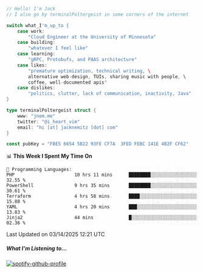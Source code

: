 ```go
// Hello! I'm Jack
// I also go by terminalPoltergeist in some corners of the internet

switch what_I'm_up_to {
    case work:
        "Cloud Engineer at the University of Minnesota"
    case building:
        "whatever I feel like"
    case learning:
        "gRPC, Protobufs, and PAAS architecture"
    case likes:
        "premature optimization, technical writing, \
        alternative web-design, TUIs, sharing music with people, \
        coffee, well-documented apis"
    case dislikes:
        "politics, clutter, lack of communication, inactivity, Java"
}

type terminalPoltergeist struct {
    www: "jnem.me"
    twitter: "@i_heart_vim"
    email: "hi [at] jacknemitz [dot] com"
}

const pubKey = "FBE5 6654 5B22 93FE CF7A  3FED FEBC 141E 4B2F CF62"
```

<!--START_SECTION:waka-->
📊 **This Week I Spent My Time On** 

```text
💬 Programming Languages: 
PHP                      10 hrs 11 mins      ████████░░░░░░░░░░░░░░░░░   32.55 % 
PowerShell               9 hrs 35 mins       ████████░░░░░░░░░░░░░░░░░   30.61 % 
Terraform                4 hrs 58 mins       ████░░░░░░░░░░░░░░░░░░░░░   15.88 % 
YAML                     4 hrs 20 mins       ███░░░░░░░░░░░░░░░░░░░░░░   13.83 % 
Jinja2                   44 mins             █░░░░░░░░░░░░░░░░░░░░░░░░   02.36 % 
```


 Last Updated on 03/14/2025 12:21 UTC
<!--END_SECTION:waka-->

##### What I'm Listening to...

[![spotify-github-profile](https://jnem.me/listening-item?maxAge=2592000)](https://jnem.me/listening)
